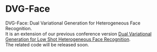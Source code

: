 # DVG-Face
DVG-Face: Dual Variational Generation for Heterogeneous Face Recognition. <br>
It is an extension of our previous conference version [Dual Variational Generation for Low Shot Heterogeneous Face Recognition](https://github.com/BradyFU/DVG). <br>
The related code will be released soon.
